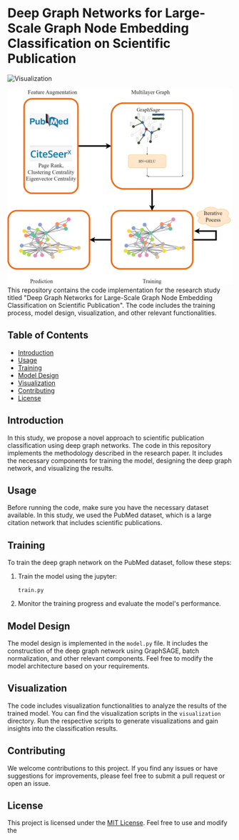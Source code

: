 # Deep Graph Networks for Large-Scale Graph Node Embedding Classification on Scientific Publication

![Visualization](https://s2.loli.net/2023/06/27/toOEmcvIraLUTHJ.gif)

![Whole Process](https://github.com/JNAIC/Deep-Graph-NN/blob/main/Overall.png)
This repository contains the code implementation for the research study titled "Deep Graph Networks for Large-Scale Graph Node Embedding Classification on Scientific Publication". The code includes the training process, model design, visualization, and other relevant functionalities.

## Table of Contents
- [Introduction](#introduction)
- [Usage](#usage)
- [Training](#training)
- [Model Design](#model-design)
- [Visualization](#visualization)
- [Contributing](#contributing)
- [License](#license)

## Introduction
In this study, we propose a novel approach to scientific publication classification using deep graph networks. The code in this repository implements the methodology described in the research paper. It includes the necessary components for training the model, designing the deep graph network, and visualizing the results.



## Usage
Before running the code, make sure you have the necessary dataset available. In this study, we used the PubMed dataset, which is a large citation network that includes scientific publications.

## Training
To train the deep graph network on the PubMed dataset, follow these steps:


1. Train the model using the jupyter:
   ```
   train.py
   ```

2. Monitor the training progress and evaluate the model's performance.

## Model Design
The model design is implemented in the `model.py` file. It includes the construction of the deep graph network using GraphSAGE, batch normalization, and other relevant components. Feel free to modify the model architecture based on your requirements.

## Visualization
The code includes visualization functionalities to analyze the results of the trained model. You can find the visualization scripts in the `visualization` directory. Run the respective scripts to generate visualizations and gain insights into the classification results.

## Contributing
We welcome contributions to this project. If you find any issues or have suggestions for improvements, please feel free to submit a pull request or open an issue.

## License
This project is licensed under the [MIT License](LICENSE). Feel free to use and modify the

